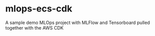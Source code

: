 # mlops-ecs-cdk
A sample demo MLOps project with MLFlow and Tensorboard pulled together with the AWS CDK
